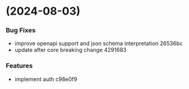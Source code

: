 #  (2024-08-03)


### Bug Fixes

* improve openapi support and json schema interpretation 26536bc
* update after core breaking change 4291683


### Features

* implement auth c98e0f9



